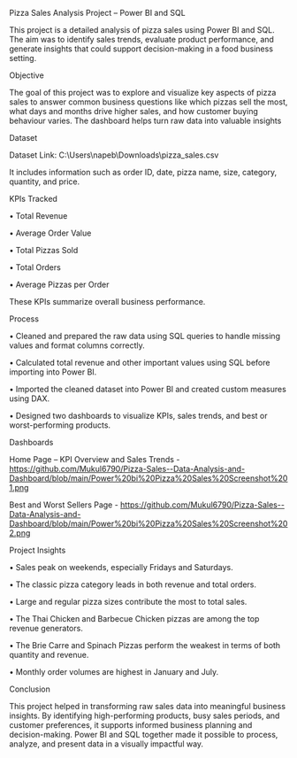 Pizza Sales Analysis Project – Power BI and SQL

This project is a detailed analysis of pizza sales using Power BI and SQL. The aim was to identify sales trends, evaluate product performance, and generate insights that could support decision-making in a food business setting.

Objective

The goal of this project was to explore and visualize key aspects of pizza sales to answer common business questions like which pizzas sell the most, what days and months drive higher sales, and how customer buying behaviour varies. The dashboard helps turn raw data into valuable insights

Dataset

Dataset Link: C:\Users\napeb\Downloads\pizza_sales.csv

It includes information such as order ID, date, pizza name, size, category, quantity, and price.

KPIs Tracked

•	Total Revenue

•	Average Order Value

•	Total Pizzas Sold

•	Total Orders

•	Average Pizzas per Order

These KPIs summarize overall business performance.

Process

•	Cleaned and prepared the raw data using SQL queries to handle missing values and format columns correctly.

•	Calculated total revenue and other important values using SQL before importing into Power BI.

•	Imported the cleaned dataset into Power BI and created custom measures using DAX.

•	Designed two dashboards to visualize KPIs, sales trends, and best or worst-performing products.

Dashboards

Home Page – KPI Overview and Sales Trends - https://github.com/Mukul6790/Pizza-Sales--Data-Analysis-and-Dashboard/blob/main/Power%20bi%20Pizza%20Sales%20Screenshot%201.png
 
Best and Worst Sellers Page - https://github.com/Mukul6790/Pizza-Sales--Data-Analysis-and-Dashboard/blob/main/Power%20bi%20Pizza%20Sales%20Screenshot%202.png
 
Project Insights

•	Sales peak on weekends, especially Fridays and Saturdays.

•	The classic pizza category leads in both revenue and total orders.

•	Large and regular pizza sizes contribute the most to total sales.

•	The Thai Chicken and Barbecue Chicken pizzas are among the top revenue generators.

•	The Brie Carre and Spinach Pizzas perform the weakest in terms of both quantity and revenue.

•	Monthly order volumes are highest in January and July.

Conclusion

This project helped in transforming raw sales data into meaningful business insights. By identifying high-performing products, busy sales periods, and customer preferences, it supports informed business planning and decision-making. Power BI and SQL together made it possible to process, analyze, and present data in a visually impactful way.


